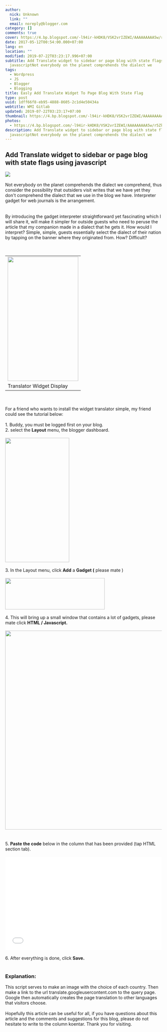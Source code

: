 ```yaml
---
author:
  nick: Unknown
  link: ""
  email: noreply@blogger.com
category: []
comments: true
cover: https://4.bp.blogspot.com/-l94ir-kHDK8/VSK2vrIZEWI/AAAAAAAAA5w/r5ZkFkd7n2o/s1600/google-translate-256.png
date: 2017-05-12T00:54:00.000+07:00
lang: en
location: ""
modified: 2019-07-22T03:23:17.996+07:00
subtitle: Add Translate widget to sidebar or page blog with state flags using
  javascriptNot everybody on the planet comprehends the dialect we
tags:
  - Wordpress
  - JS
  - Blogger
  - Blogging
title: Easly Add Translate Widget To Page Blog With State Flag
type: post
uuid: 1dff66f8-eb95-4888-8605-2c1d4e50434a
webtitle: WMI Gitlab
updated: 2019-07-22T03:23:17+07:00
thumbnail: https://4.bp.blogspot.com/-l94ir-kHDK8/VSK2vrIZEWI/AAAAAAAAA5w/r5ZkFkd7n2o/s1600/google-translate-256.png
photos:
  - https://4.bp.blogspot.com/-l94ir-kHDK8/VSK2vrIZEWI/AAAAAAAAA5w/r5ZkFkd7n2o/s1600/google-translate-256.png
description: Add Translate widget to sidebar or page blog with state flags using
  javascriptNot everybody on the planet comprehends the dialect we
---
```


<div dir="ltr" style="text-align: left;" trbidi="on"><h2 id="h2_d78a_0">Add Translate widget to sidebar or page blog with state flags using javascript</h2><div class="separator" id="div_d78a_1"><a href="http://4.bp.blogspot.com/-l94ir-kHDK8/VSK2vrIZEWI/AAAAAAAAA5w/r5ZkFkd7n2o/s1600/google-translate-256.png" id="a_d78a_0" imageanchor="1" rel="noopener noreferer nofollow"><span id="span_d78a_0"><img border="0" id="img_d78a_0" src="https://4.bp.blogspot.com/-l94ir-kHDK8/VSK2vrIZEWI/AAAAAAAAA5w/r5ZkFkd7n2o/s1600/google-translate-256.png"></span></a></div><div class="separator" id="div_d78a_2"><br></div><span id="span_d78a_1"><span id="span_d78a_2">Not everybody on the planet comprehends the dialect we comprehend, thus consider the possibility that outsiders visit writes that we have yet they don't comprehend the dialect that we use in the blog we have. Interpreter gadget for web journals is the arrangement.&nbsp;</span></span><br><span id="span_d78a_3"><span id="span_d78a_4"><br></span></span><span id="span_d78a_5"><span id="span_d78a_6"></span></span><br><span id="span_d78a_7"><span id="span_d78a_8">By introducing the gadget interpreter straightforward yet fascinating which I will share it, will make it simpler for outside guests who need to peruse the article that my companion made in a dialect that he gets it. How would I interpret? Simple, simple, guests essentially select the dialect of their nation by tapping on the banner where they originated from. How? Difficult?</span></span><br><div id="div_d78a_3"><span id="span_d78a_9"><br></span><br><table align="center" cellpadding="0" cellspacing="0" class="tr-caption-container" id="table_d78a_0"><tbody><tr id="tr_d78a_0"><td id="td_d78a_0"><a href="http://3.bp.blogspot.com/-862A7tKWRvs/VSK2ec2Hq3I/AAAAAAAAA5o/YolKe9Ykcu0/s1600/Screenshot_10.png" id="a_d78a_1" imageanchor="1" rel="noopener noreferer nofollow"><span id="span_d78a_10"><img border="0" height="400" id="img_d78a_1" src="https://3.bp.blogspot.com/-862A7tKWRvs/VSK2ec2Hq3I/AAAAAAAAA5o/YolKe9Ykcu0/s400/Screenshot_10.png" width="227"></span></a></td></tr><tr id="tr_d78a_1"><td class="tr-caption" id="td_d78a_1"><span class="notranslate"><span id="span_d78a_11">Translator Widget Display</span></span></td></tr></tbody></table><span id="span_d78a_12"><br></span></div><div id="div_d78a_4"><span id="span_d78a_13"><br></span></div><div id="div_d78a_5"><span class="notranslate"><span id="span_d78a_14">For a friend who wants to install the widget translator simple, my friend could see the tutorial below:</span></span></div><div id="div_d78a_6"><span id="span_d78a_15"><br></span></div><div id="div_d78a_7"><span class="notranslate"><span id="span_d78a_16">1. Buddy, you must be logged first on your blog.</span></span></div><div id="div_d78a_8"><span class="notranslate"><span id="span_d78a_17">2. select the&nbsp;<b>Layout</b>&nbsp;menu, the blogger dashboard.</span></span></div><div id="div_d78a_9"><span id="span_d78a_18"><br></span></div><div class="separator" id="div_d78a_10"><a href="http://4.bp.blogspot.com/-tmbdq39sU1E/VSKtnugZ9xI/AAAAAAAAA5A/PTE126NKV1w/s1600/Screenshot_20.png" id="a_d78a_2" imageanchor="1" rel="noopener noreferer nofollow"><span id="span_d78a_19"><img border="0" height="400" id="img_d78a_2" src="https://4.bp.blogspot.com/-tmbdq39sU1E/VSKtnugZ9xI/AAAAAAAAA5A/PTE126NKV1w/s400/Screenshot_20.png" width="206"></span></a></div><div id="div_d78a_11"><span id="span_d78a_20"><br></span></div><div id="div_d78a_12"><span class="notranslate"><span id="span_d78a_21">3. In the Layout menu, click&nbsp;<b>Add</b>&nbsp;a&nbsp;<b>Gadget (</b>&nbsp;please mate )</span></span></div><div id="div_d78a_13"><span id="span_d78a_22"><br></span></div><div class="separator" id="div_d78a_14"><a href="http://2.bp.blogspot.com/-mm6sUgCzitY/VSK1aLjTabI/AAAAAAAAA5Y/x7EhP2Yro3U/s1600/Screenshot_1.png" id="a_d78a_3" imageanchor="1" rel="noopener noreferer nofollow"><span id="span_d78a_23"><img border="0" height="101" id="img_d78a_3" src="https://2.bp.blogspot.com/-mm6sUgCzitY/VSK1aLjTabI/AAAAAAAAA5Y/x7EhP2Yro3U/s320/Screenshot_1.png" width="320"></span></a></div><div id="div_d78a_15"><span id="span_d78a_24"><br></span></div><div id="div_d78a_16"><span class="notranslate"><span id="span_d78a_25">4. This will bring up a small window that contains a lot of gadgets, please mate click&nbsp;<b>HTML / Javascript.</b></span></span><br><span class="notranslate"><span id="span_d78a_26"><b><br></b></span></span><span class="notranslate"><span id="span_d78a_27"><img height="640" src="https://1.bp.blogspot.com/-pK6dY5NwZMI/VSK1iwRB-mI/AAAAAAAAA5g/WR_eGXTtGAI/s640/Screenshot_21.png" width="561"><b><br></b></span></span><span class="notranslate"><span id="span_d78a_28"><span id="span_d78a_29"><br></span></span></span><br><span class="notranslate"><span id="span_d78a_30"><span id="span_d78a_31">5.&nbsp;</span><b id="b_d78a_0">Paste the code</b><span id="span_d78a_32">&nbsp;below in the column that has been provided (tap HTML section tab).</span></span></span></div><br><iframe allowfullscreen="allowfullscreen" frameborder="0" height="300" src="//jsfiddle.net/dimaslanjaka/09wq7vfn/1/embedded/" width="100%"></iframe><br><div id="div_d78a_17"><div id="div_d78a_18"><span class="notranslate"><span id="span_d78a_33"><br></span></span></div><div id="div_d78a_19"><span class="notranslate"><span id="span_d78a_34">6. After everything is done, click&nbsp;<b>Save.</b></span></span></div><div id="div_d78a_20"><div id="div_d78a_21"><span class="notranslate"><span id="span_d78a_35"><b><br></b></span></span></div><h3 id="h3_d78a_0"><span class="notranslate"><span id="span_d78a_36"><b>Explanation:</b></span></span></h3><div><span id="span_d78a_37">This script serves to make an image with the choice of each country. Then make a link to the url translate.googleusercontent.com to the query page. Google then automatically creates the page translation to other languages ​​that visitors choose.</span></div></div><div id="div_d78a_22"><span id="span_d78a_38"></span><br></div><div id="div_d78a_23"><span class="notranslate"><span id="span_d78a_39">Hopefully this article can be useful for all, if you have questions about this article and the comments and suggestions for this blog, please do not hesitate to write to the column koentar.</span></span>&nbsp;<span class="notranslate"><span id="span_d78a_40">Thank you for visiting.</span></span></div></div></div>